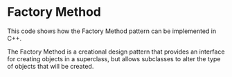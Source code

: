 # Factory Method

This code shows how the Factory Method pattern can be implemented in C++.

The Factory Method is a creational design pattern that provides an interface for creating objects in a superclass, but allows subclasses to alter the type of objects that will be created.